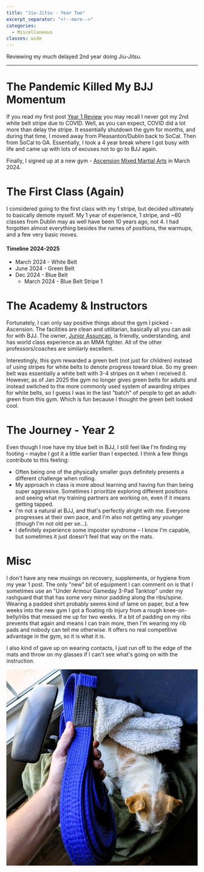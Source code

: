 ```yaml
---
title: "Jiu-Jitsu - Year Two"
excerpt_separator: "<!--more-->"
categories:
  - Miscellaneous
classes: wide
---
```

Reviewing my much delayed 2nd year doing Jiu-Jitsu.

<!--more-->

---
# The Pandemic Killed My BJJ Momentum
If you read my first post [Year 1 Review](https://brendanhiggins.dev/miscellaneous/BJJ/) you may recall I never got my 2nd white belt stripe due to COVID. Well, as you can expect, COVID did a lot more than delay the stripe. It essentially shutdown the gym for months, and during that time, I moved away from Pleasanton/Dublin back to SoCal. Then from SoCal to GA. Essentially, I took a 4 year break where I got busy with life and came up with lots of excuses not to go to BJJ again.

Finally, I signed up at a new gym - [Ascension Mixed Martial Arts](https://ascensionmma.com/) in March 2024.

# The First Class (Again)
I considered going to the first class with my 1 stripe, but decided ultimately to basically demote myself. My 1 year of experience, 1 stripe, and ~60 classes from Dublin may as well have been 10 years ago, not 4. I had forgotten almost everything besides the names of positions, the warmups, and a few very basic moves. 

#### Timeline 2024-2025
* March 2024 - White Belt 
* June 2024 - Green Belt
* Dec 2024 - Blue Belt 
  * March 2024 - Blue Belt Stripe 1

# The Academy & Instructors
Fortunately, I can only say positive things about the gym I picked - Ascension. The facilities are clean and utilitarian, basically all you can ask for with BJJ. The owner, [Junior Assuncao](https://en.wikipedia.org/wiki/J%C3%BAnior_Assun%C3%A7%C3%A3o), is friendly, understanding, and has world class experience as an MMA fighter. All of the other professors/coaches are similarly excellent. 

Interestingly, this gym rewarded a green belt (not just for children) instead of using stripes for white belts to denote progress toward blue. So my green belt was essentially a white belt with 3-4 stripes on it when I received it. However, as of Jan 2025 the gym no longer gives green belts for adults and instead switched to the more commonly used system of awarding stripes for white belts, so I guess I was in the last "batch" of people to get an adult-green from this gym. Which is fun because I thought the green belt looked cool.

# The Journey - Year 2
Even though I noe have my blue belt in BJJ, I still feel like I'm finding my footing – maybe I got it a little earlier than I expected. I think a few things contribute to this feeling:

* Often being one of the physically smaller guys definitely presents a different challenge when rolling.
* My approach in class is more about learning and having fun than being super aggressive. Sometimes I prioritize exploring different positions and seeing what my training partners are working on, even if it means getting tapped.
* I'm not a natural at BJJ, and that's perfectly alright with me. Everyone progresses at their own pace, and I'm also not getting any younger (though I'm not old per se...).
* I definitely experience some imposter syndrome – I know I'm capable, but sometimes it just doesn't feel that way on the mats.

# Misc
I don't have any new musings on recovery, supplements, or hygiene from my year 1 post. The only "new" bit of equipment I can comment on is that I sometimes use an "Under Armour Gameday 3-Pad Tanktop" under my rashguard that that has some very minor padding along the ribs/spine. Wearing a padded shirt probably seems kind of lame on paper, but a few weeks into the new gym I got a floating rib injury from a rough knee-on-belly/ribs that messed me up for two weeks. If a bit of padding on my ribs prevents that again and means I can train more, then I'm wearing my rib pads and nobody can tell me otherwise. It offers no real competitive advantage in the gym, so it is what it is.

I also kind of gave up on wearing contacts, I just run off to the edge of the mats and throw on my glasses if I can't see what's going on with the instruction.

![BlueBelt](/assets/images/bjj2/blue_belt.jpg "BlueBelt")
